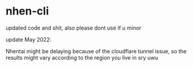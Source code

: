 # nhen-cli

updated code and shit, also please dont use if u minor

update May 2022:

Nhentai might be delaying because of the cloudflare tunnel issue, so the results might vary according to the region you live in sry uwu
